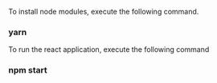 To install node modules, execute the following command.

### yarn 

To run the react application, execute the following command

### npm start